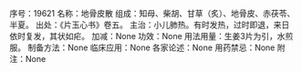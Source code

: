 序号：19621
名称：地骨皮散
组成：知母、柴胡、甘草（炙）、地骨皮、赤茯苓、半夏。
出处：《片玉心书》卷五。
主治：小儿肺热。有时发热，过时即退，来日依时复发，其状如疟。
加减：None
功效：None
用法用量：生姜3片为引，水煎服。
制备方法：None
临床应用：None
各家论述：None
用药禁忌：None
附注：None
